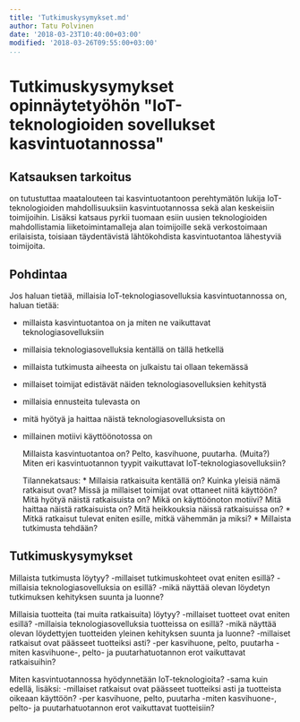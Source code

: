 ```yaml
---
title: 'Tutkimuskysymykset.md'
author: Tatu Polvinen
date: '2018-03-23T10:40:00+03:00'
modified: '2018-03-26T09:55:00+03:00'
...
```


# Tutkimuskysymykset opinnäytetyöhön "IoT-teknologioiden sovellukset kasvintuotannossa"

## Katsauksen tarkoitus

on tutustuttaa maatalouteen tai kasvintuotantoon perehtymätön lukija IoT-teknologioiden mahdollisuuksiin kasvintuotannossa sekä alan keskeisiin toimijoihin. Lisäksi katsaus pyrkii tuomaan esiin uusien teknologioiden mahdollistamia liiketoimintamalleja alan toimijoille sekä verkostoimaan erilaisista, toisiaan täydentävistä lähtökohdista kasvintuotantoa lähestyviä toimijoita.

## Pohdintaa

Jos haluan tietää, millaisia IoT-teknologiasovelluksia kasvintuotannossa on, haluan tietää:
- millaista kasvintuotantoa on ja miten ne vaikuttavat teknologiasovelluksiin
- millaisia teknologiasovelluksia kentällä on tällä hetkellä
- millaista tutkimusta aiheesta on julkaistu tai ollaan tekemässä
- millaiset toimijat edistävät näiden teknologiasovelluksien kehitystä
- millaisia ennusteita tulevasta on
- mitä hyötyä ja haittaa näistä teknologiasovelluksista on
- millainen motiivi käyttöönotossa on
	
    Millaista kasvintuotantoa on? Pelto, kasvihuone, puutarha. (Muita?)
        Miten eri kasvintuotannon tyypit vaikuttavat IoT-teknologiasovelluksiin?

    Tilannekatsaus:
        * Millaisia ratkaisuita kentällä on? 
            Kuinka yleisiä nämä ratkaisut ovat?
            Missä ja millaiset toimijat ovat ottaneet niitä käyttöön?
            Mitä hyötyä näistä ratkaisuista on? Mikä on käyttöönoton motiivi?
            Mitä haittaa näistä ratkaisuista on? Mitä heikkouksia näissä ratkaisuissa on?
        * Mitkä ratkaisut tulevat eniten esille, mitkä vähemmän ja miksi?
        * Millaista tutkimusta tehdään?


## Tutkimuskysymykset

Millaista tutkimusta löytyy?
	-millaiset tutkimuskohteet ovat eniten esillä?
	-millaisia teknologiasovelluksia on esillä?
	-mikä näyttää olevan löydetyn tutkimuksen kehityksen suunta ja luonne?

Millaisia tuotteita (tai muita ratkaisuita) löytyy?
	-millaiset tuotteet ovat eniten esillä?
    -millaisia teknologiasovelluksia tuotteissa on esillä?
    -mikä näyttää olevan löydettyjen tuotteiden yleinen kehityksen suunta ja luonne?
	-millaiset ratkaisut ovat päässeet tuotteiksi asti?
		-per kasvihuone, pelto, puutarha
		-miten kasvihuone-, pelto- ja puutarhatuotannon erot vaikuttavat ratkaisuihin?

Miten kasvintuotannossa hyödynnetään IoT-teknologioita?
	-sama kuin edellä, lisäksi:
	-millaiset ratkaisut ovat päässeet tuotteiksi asti ja tuotteista oikeaan käyttöön?
		-per kasvihuone, pelto, puutarha
		-miten kasvihuone-, pelto- ja puutarhatuotannon erot vaikuttavat tuotteisiin?
